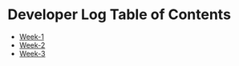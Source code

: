 # Developer Log Table of Contents

- [Week-1](week-1/README.md)
- [Week-2](week-2/README.md)
- [Week-3](week-3/README.md)


